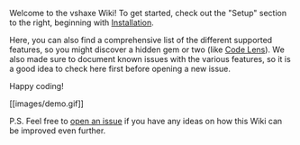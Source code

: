 Welcome to the vshaxe Wiki! To get started, check out the "Setup" section to the right, beginning with [Installation](/vshaxe/vshaxe/wiki/Installation).

Here, you can also find a comprehensive list of the different supported features, so you might discover a hidden gem or two (like [Code Lens](/vshaxe/vshaxe/wiki/Code-Lens)). We also made sure to document known issues with the various features, so it is a good idea to check here first before opening a new issue.

Happy coding!

[[images/demo.gif]]

P.S. Feel free to [open an issue](/vshaxe/vshaxe/issues/new) if you have any ideas on how this Wiki can be improved even further.